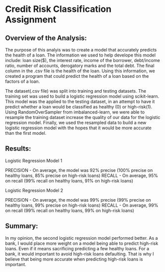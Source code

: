 # Credit Risk Classification Assignment

## Overview of the Analysis:

 The purpose of this analyis was to create a model that accurately predicts the health of a loan.  The information we used to help develope this model include: loan size($), the interest rate, income of the borrower, debt/income ratio, number of accounts, derogatory marks and the total debt.  The final column in the .csv file is the health of the loan.  Using this information, we created a program that could predict the health of a loan based on the factors of a loan.  

 The dataset(.csv file) was split into training and testing datasets.  The training set was used to build a logistic regression model using scikit-learn.  This model was the applied to the testing dataset, in an attempt to have it predict whether a loan would be classified as healthy (0) or high-risk(1).  Using RandomOverSampler from imbalanced-learn, we were able to resample the training dataset increase the quality of our data for the logistic regression model.  Finally, we used the resampled data to build a new logistic regression model with the hopes that it would be more accurate than the first model.
	
## Results:

Logistic Regression Model 1

  PRECISION - On average, the model was 92% precise (100% precise on healthy loans, 85% precise on high-risk loans)
  RECALL - On average, 95% on recall (99% recall on healthy loans, 91% on high-risk loans)

Logistic Regression Model 2	

  PRECISION - On average, the model was 99% precise (99% precise on healthy loans, 99% precise on high-risk loans)
  RECALL - On average, 99% on recall (99% recall on healthy loans, 99% on high-risk loans)

## Summary:

 In my opinion, the second logistic regression model performed better.  As a bank, I would place more weight on a model being able to predict high-risk loans.  Even if it means sacrificing predicting a few healthy loans.  For a bank, it would important to avoid high-risk loans defaulting.  That is why I believe that being more accurate when predicting high-risk loans is important.
